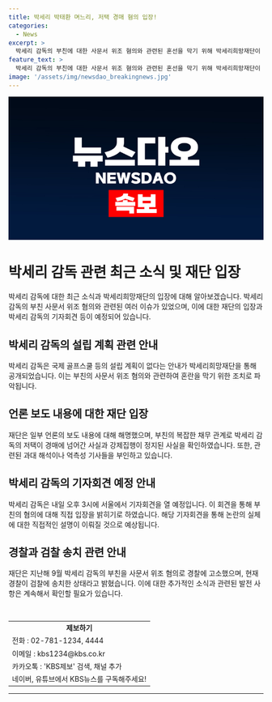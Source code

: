 ```yaml
---
title: 박세리 박태환 며느리, 저택 경매 혐의 입장!
categories:
  - News
excerpt: >
  박세리 감독의 부친에 대한 사문서 위조 혐의와 관련된 혼선을 막기 위해 박세리희망재단이 설립 계획 부인 안내문을 배포했다. 최근 언론은 부친의 복잡한 채무 관련으로 박 감독의 저택이 경매에 걸린 것을 보도했지만, 강제집행은 정지돼 있다고 전했다. 박 감독은 내일 오후 3시 서울에서 기자회견을 열고 부친의 혐의에 대해 직접 입장을 밝힐 예정이다. 재단 측은 "억측성 기사들이 게재되고 있다"며 혐의를 부정하고 있으며, 경찰은 부친을 사문서 위조 혐의로 기소 의견을 내어 검찰에 송치한 것으로 알려졌다.
feature_text: >
  박세리 감독의 부친에 대한 사문서 위조 혐의와 관련된 혼선을 막기 위해 박세리희망재단이 설립 계획 부인 안내문을 배포했다. 최근 언론은 부친의 복잡한 채무 관련으로 박 감독의 저택이 경매에 걸린 것을 보도했지만, 강제집행은 정지돼 있다고 전했다. 박 감독은 내일 오후 3시 서울에서 기자회견을 열고 부친의 혐의에 대해 직접 입장을 밝힐 예정이다. 재단 측은 "억측성 기사들이 게재되고 있다"며 혐의를 부정하고 있으며, 경찰은 부친을 사문서 위조 혐의로 기소 의견을 내어 검찰에 송치한 것으로 알려졌다.
image: '/assets/img/newsdao_breakingnews.jpg'
---
```


<p><img src="/assets/img/newsdao_breakingnews.jpg" alt="implanttips 속보" /></p>

<h1>박세리 감독 관련 최근 소식 및 재단 입장</h1>

<p data-ke-size="size16">박세리 감독에 대한 최근 소식과 박세리희망재단의 입장에 대해 알아보겠습니다. 박세리 감독의 부친 사문서 위조 혐의와 관련된 여러 이슈가 있었으며, 이에 대한 재단의 입장과 박세리 감독의 기자회견 등이 예정되어 있습니다.</p>

<h2 data-ke-size="size26">박세리 감독의 설립 계획 관련 안내</h2>

<p data-ke-size="size16">박세리 감독은 국제 골프스쿨 등의 설립 계획이 없다는 안내가 박세리희망재단을 통해 공개되었습니다. 이는 부친의 사문서 위조 혐의와 관련하여 혼란을 막기 위한 조치로 파악됩니다.</p>

<h2 data-ke-size="size26">언론 보도 내용에 대한 재단 입장</h2>

<p data-ke-size="size16">재단은 일부 언론의 보도 내용에 대해 해명했으며, 부친의 복잡한 채무 관계로 박세리 감독의 저택이 경매에 넘어간 사실과 강제집행이 정지된 사실을 확인하였습니다. 또한, 관련된 과대 해석이나 억측성 기사들을 부인하고 있습니다.</p>

<h2 data-ke-size="size26">박세리 감독의 기자회견 예정 안내</h2>

<p data-ke-size="size16">박세리 감독은 내일 오후 3시에 서울에서 기자회견을 열 예정입니다. 이 회견을 통해 부친의 혐의에 대해 직접 입장을 밝히기로 하였습니다. 해당 기자회견을 통해 논란의 실체에 대한 직접적인 설명이 이뤄질 것으로 예상됩니다.</p>

<h2 data-ke-size="size26">경찰과 검찰 송치 관련 안내</h2>

<p data-ke-size="size16">재단은 지난해 9월 박세리 감독의 부친을 사문서 위조 혐의로 경찰에 고소했으며, 현재 경찰이 검찰에 송치한 상태라고 밝혔습니다. 이에 대한 추가적인 소식과 관련된 발전 사항은 계속해서 확인할 필요가 있습니다.</p>

<p data-ke-size="size16">&nbsp;</p>

<table>
    <tr>
        <td style="text-align: center; height: 17px;"><b>제보하기</b></td>
    </tr>
    <tr>
        <td>전화 : 02-781-1234, 4444</td>
    </tr>
    <tr>
        <td>이메일 : kbs1234@kbs.co.kr</td>
    </tr>
    <tr>
        <td>카카오톡 : 'KBS제보' 검색, 채널 추가</td>
    </tr>
    <tr>
        <td>네이버, 유튜브에서 KBS뉴스를 구독해주세요!</td>
    </tr>
</table>

<p><hr></p>

